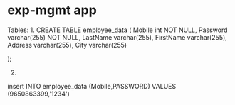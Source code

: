 # exp-mgmt app
Tables:
1. 
CREATE TABLE employee_data (
    Mobile int NOT NULL,
    Password varchar(255) NOT NULL,
    LastName varchar(255),
    FirstName varchar(255),
    Address varchar(255),
    City varchar(255)
   
);

2. 
insert INTO employee_data (Mobile,PASSWORD) VALUES (9650863399,'1234')